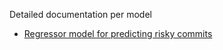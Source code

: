 
Detailed documentation per model

* [Regressor model for predicting risky commits](models/regressor.md)

